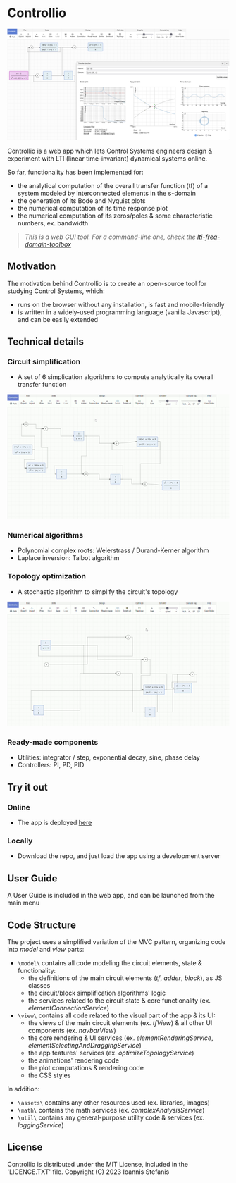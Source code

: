 # Controllio

![app](https://github.com/istefanis/controllio/blob/main/assets/img/app.png)

Controllio is a web app which lets Control Systems engineers design & experiment with LTI (linear time-invariant) dynamical systems online.

So far, functionality has been implemented for:

- the analytical computation of the overall transfer function (tf) of a system modeled by interconnected elements in the s-domain
- the generation of its Bode and Nyquist plots
- the numerical computation of its time response plot
- the numerical computation of its zeros/poles & some characteristic numbers, ex. bandwidth

> _This is a web GUI tool. For a command-line one, check the [lti-freq-domain-toolbox](https://github.com/istefanis/lti-freq-domain-toolbox)_

## Motivation

The motivation behind Controllio is to create an open-source tool for studying Control Systems, which:

- runs on the browser without any installation, is fast and mobile-friendly
- is written in a widely-used programming language (vanilla Javascript), and can be easily extended

## Technical details

### Circuit simplification

- A set of 6 simplication algorithms to compute analytically its overall transfer function

![circuit simplification](https://github.com/istefanis/controllio/blob/main/assets/img/circuit-simplification.gif)

### Numerical algorithms

- Polynomial complex roots: Weierstrass / Durand-Kerner algorithm
- Laplace inversion: Talbot algorithm

### Topology optimization

- A stochastic algorithm to simplify the circuit's topology

![topology optimization](https://github.com/istefanis/controllio/blob/main/assets/img/topology-optimization.gif)

### Ready-made components

- Utilities: integrator / step, exponential decay, sine, phase delay
- Controllers: PI, PD, PID

## Try it out

### Online

- The app is deployed [here](https://istefanis.github.io/controllio)

### Locally

- Download the repo, and just load the app using a development server

## User Guide

A User Guide is included in the web app, and can be launched from the main menu

## Code Structure

The project uses a simplified variation of the MVC pattern, organizing code into _model_ and _view_ parts:

- `\model\` contains all code modeling the circuit elements, state & functionality:
  - the definitions of the main circuit elements (_tf_, _adder_, _block_), as JS classes
  - the circuit/block simplification algorithms' logic
  - the services related to the circuit state & core functionality (ex. _elementConnectionService_)
- `\view\` contains all code related to the visual part of the app & its UI:
  - the views of the main circuit elements (ex. _tfView_) & all other UI components (ex. _navbarView_)
  - the core rendering & UI services (ex. _elementRenderingService_, _elementSelectingAndDraggingService_)
  - the app features' services (ex. _optimizeTopologyService_)
  - the animations' rendering code
  - the plot computations & rendering code
  - the CSS styles

In addition:

- `\assets\` contains any other resources used (ex. libraries, images)
- `\math\` contains the math services (ex. _complexAnalysisService_)
- `\util\` contains any general-purpose utility code & services (ex. _loggingService_)

## License

Controllio is distributed under the MIT License, included in the 'LICENCE.TXT' file.
Copyright (C) 2023 Ioannis Stefanis
